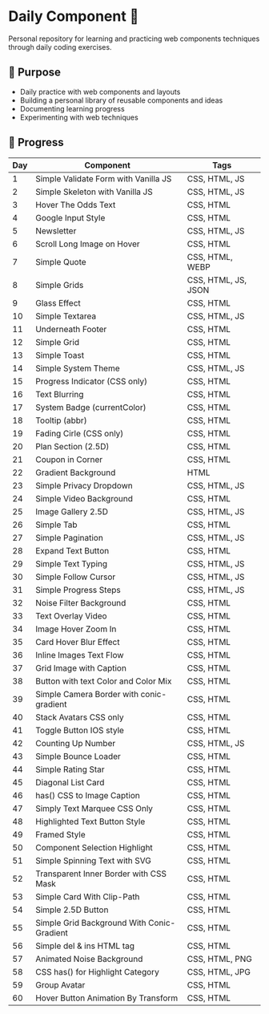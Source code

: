 # Daily Component :snake:

Personal repository for learning and practicing web components techniques through daily coding exercises.

## 🎯 Purpose

- Daily practice with web components and layouts
- Building a personal library of reusable components and ideas
- Documenting learning progress
- Experimenting with web techniques

## 📅 Progress

| Day | Component                                  | Tags                |
| --- | ------------------------------------------ | ------------------- |
| 1   | Simple Validate Form with Vanilla JS       | CSS, HTML, JS       |
| 2   | Simple Skeleton with Vanilla JS            | CSS, HTML, JS       |
| 3   | Hover The Odds Text                        | CSS, HTML           |
| 4   | Google Input Style                         | CSS, HTML           |
| 5   | Newsletter                                 | CSS, HTML, JS       |
| 6   | Scroll Long Image on Hover                 | CSS, HTML           |
| 7   | Simple Quote                               | CSS, HTML, WEBP     |
| 8   | Simple Grids                               | CSS, HTML, JS, JSON |
| 9   | Glass Effect                               | CSS, HTML           |
| 10  | Simple Textarea                            | CSS, HTML, JS       |
| 11  | Underneath Footer                          | CSS, HTML           |
| 12  | Simple Grid                                | CSS, HTML           |
| 13  | Simple Toast                               | CSS, HTML           |
| 14  | Simple System Theme                        | CSS, HTML, JS       |
| 15  | Progress Indicator (CSS only)              | CSS, HTML           |
| 16  | Text Blurring                              | CSS, HTML           |
| 17  | System Badge (currentColor)                | CSS, HTML           |
| 18  | Tooltip (abbr)                             | CSS, HTML           |
| 19  | Fading Cirle (CSS only)                    | CSS, HTML           |
| 20  | Plan Section (2.5D)                        | CSS, HTML           |
| 21  | Coupon in Corner                           | CSS, HTML           |
| 22  | Gradient Background                        | HTML                |
| 23  | Simple Privacy Dropdown                    | CSS, HTML, JS       |
| 24  | Simple Video Background                    | CSS, HTML           |
| 25  | Image Gallery 2.5D                         | CSS, HTML, JS       |
| 26  | Simple Tab                                 | CSS, HTML           |
| 27  | Simple Pagination                          | CSS, HTML, JS       |
| 28  | Expand Text Button                         | CSS, HTML           |
| 29  | Simple Text Typing                         | CSS, HTML, JS       |
| 30  | Simple Follow Cursor                       | CSS, HTML, JS       |
| 31  | Simple Progress Steps                      | CSS, HTML, JS       |
| 32  | Noise Filter Background                    | CSS, HTML           |
| 33  | Text Overlay Video                         | CSS, HTML           |
| 34  | Image Hover Zoom In                        | CSS, HTML           |
| 35  | Card Hover Blur Effect                     | CSS, HTML           |
| 36  | Inline Images Text Flow                    | CSS, HTML           |
| 37  | Grid Image with Caption                    | CSS, HTML           |
| 38  | Button with text Color and Color Mix       | CSS, HTML           |
| 39  | Simple Camera Border with conic-gradient   | CSS, HTML           |
| 40  | Stack Avatars CSS only                     | CSS, HTML           |
| 41  | Toggle Button IOS style                    | CSS, HTML           |
| 42  | Counting Up Number                         | CSS, HTML, JS       |
| 43  | Simple Bounce Loader                       | CSS, HTML           |
| 44  | Simple Rating Star                         | CSS, HTML           |
| 45  | Diagonal List Card                         | CSS, HTML           |
| 46  | has() CSS to Image Caption                 | CSS, HTML           |
| 47  | Simply Text Marquee CSS Only               | CSS, HTML           |
| 48  | Highlighted Text Button Style              | CSS, HTML           |
| 49  | Framed Style                               | CSS, HTML           |
| 50  | Component Selection Highlight              | CSS, HTML           |
| 51  | Simple Spinning Text with SVG              | CSS, HTML           |
| 52  | Transparent Inner Border with CSS Mask     | CSS, HTML           |
| 53  | Simple Card With Clip-Path                 | CSS, HTML           |
| 54  | Simple 2.5D Button                         | CSS, HTML           |
| 55  | Simple Grid Background With Conic-Gradient | CSS, HTML           |
| 56  | Simple del & ins HTML tag                  | CSS, HTML           |
| 57  | Animated Noise Background                  | CSS, HTML, PNG      |
| 58  | CSS has() for Highlight Category           | CSS, HTML, JPG      |
| 59  | Group Avatar                               | CSS, HTML           |
| 60  | Hover Button Animation By Transform        | CSS, HTML           |
